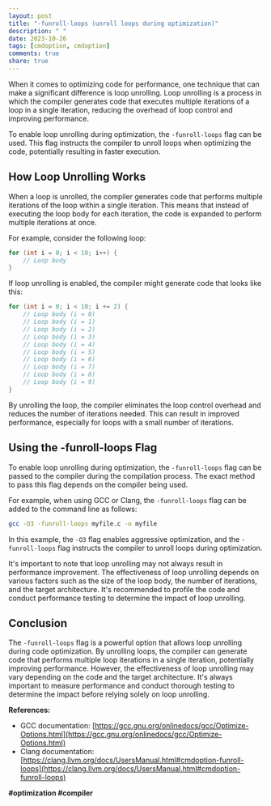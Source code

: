 ```yaml
---
layout: post
title: "-funroll-loops (unroll loops during optimization)"
description: " "
date: 2023-10-26
tags: [cmdoption, cmdoption]
comments: true
share: true
---
```


When it comes to optimizing code for performance, one technique that can make a significant difference is loop unrolling. Loop unrolling is a process in which the compiler generates code that executes multiple iterations of a loop in a single iteration, reducing the overhead of loop control and improving performance.

To enable loop unrolling during optimization, the `-funroll-loops` flag can be used. This flag instructs the compiler to unroll loops when optimizing the code, potentially resulting in faster execution.

## How Loop Unrolling Works

When a loop is unrolled, the compiler generates code that performs multiple iterations of the loop within a single iteration. This means that instead of executing the loop body for each iteration, the code is expanded to perform multiple iterations at once.

For example, consider the following loop:

```c
for (int i = 0; i < 10; i++) {
    // Loop body
}
```

If loop unrolling is enabled, the compiler might generate code that looks like this:

```c
for (int i = 0; i < 10; i += 2) {
    // Loop body (i = 0)
    // Loop body (i = 1)
    // Loop body (i = 2)
    // Loop body (i = 3)
    // Loop body (i = 4)
    // Loop body (i = 5)
    // Loop body (i = 6)
    // Loop body (i = 7)
    // Loop body (i = 8)
    // Loop body (i = 9)
}
```

By unrolling the loop, the compiler eliminates the loop control overhead and reduces the number of iterations needed. This can result in improved performance, especially for loops with a small number of iterations.

## Using the -funroll-loops Flag

To enable loop unrolling during optimization, the `-funroll-loops` flag can be passed to the compiler during the compilation process. The exact method to pass this flag depends on the compiler being used.

For example, when using GCC or Clang, the `-funroll-loops` flag can be added to the command line as follows:

```bash
gcc -O3 -funroll-loops myfile.c -o myfile
```

In this example, the `-O3` flag enables aggressive optimization, and the `-funroll-loops` flag instructs the compiler to unroll loops during optimization.

It's important to note that loop unrolling may not always result in performance improvement. The effectiveness of loop unrolling depends on various factors such as the size of the loop body, the number of iterations, and the target architecture. It's recommended to profile the code and conduct performance testing to determine the impact of loop unrolling.

## Conclusion

The `-funroll-loops` flag is a powerful option that allows loop unrolling during code optimization. By unrolling loops, the compiler can generate code that performs multiple loop iterations in a single iteration, potentially improving performance. However, the effectiveness of loop unrolling may vary depending on the code and the target architecture. It's always important to measure performance and conduct thorough testing to determine the impact before relying solely on loop unrolling.

**References:**

- GCC documentation: [https://gcc.gnu.org/onlinedocs/gcc/Optimize-Options.html](https://gcc.gnu.org/onlinedocs/gcc/Optimize-Options.html)
- Clang documentation: [https://clang.llvm.org/docs/UsersManual.html#cmdoption-funroll-loops](https://clang.llvm.org/docs/UsersManual.html#cmdoption-funroll-loops)

**#optimization #compiler**